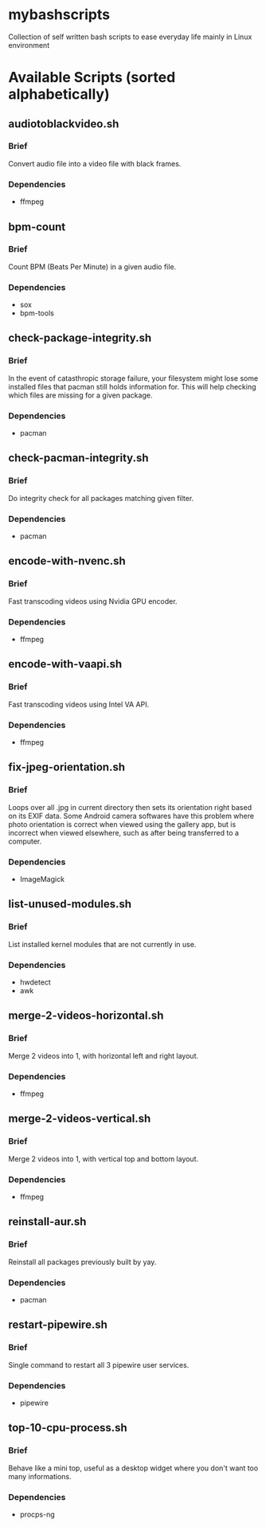 # mybashscripts
Collection of self written bash scripts to ease everyday life mainly in Linux environment

# Available Scripts (sorted alphabetically)

## audiotoblackvideo.sh

### Brief

Convert audio file into a video file with black frames.

### Dependencies

* ffmpeg

## bpm-count

### Brief

Count BPM (Beats Per Minute) in a given audio file.

### Dependencies

* sox
* bpm-tools

## check-package-integrity.sh

### Brief

In the event of catasthropic storage failure, your filesystem might lose some installed files that pacman still holds information for. This will help checking which files are missing for a given package.

### Dependencies

* pacman

## check-pacman-integrity.sh

### Brief

Do integrity check for all packages matching given filter.

### Dependencies

* pacman

## encode-with-nvenc.sh

### Brief

Fast transcoding videos using Nvidia GPU encoder.

### Dependencies

* ffmpeg

## encode-with-vaapi.sh

### Brief

Fast transcoding videos using Intel VA API.

### Dependencies

* ffmpeg

## fix-jpeg-orientation.sh

### Brief

Loops over all .jpg in current directory then sets its orientation right based on its EXIF data. Some Android camera softwares have this problem where photo orientation is correct when viewed using the gallery app, but is incorrect when viewed elsewhere, such as after being transferred to a computer.

### Dependencies

* ImageMagick

## list-unused-modules.sh

### Brief

List installed kernel modules that are not currently in use.

### Dependencies

* hwdetect
* awk

## merge-2-videos-horizontal.sh

### Brief

Merge 2 videos into 1, with horizontal left and right layout.

### Dependencies

* ffmpeg

## merge-2-videos-vertical.sh

### Brief

Merge 2 videos into 1, with vertical top and bottom layout.

### Dependencies

* ffmpeg

## reinstall-aur.sh

### Brief

Reinstall all packages previously built by yay.

### Dependencies

* pacman

## restart-pipewire.sh

### Brief

Single command to restart all 3 pipewire user services.

### Dependencies

* pipewire

## top-10-cpu-process.sh

### Brief

Behave like a mini top, useful as a desktop widget where you don't want too many informations.

### Dependencies

* procps-ng

